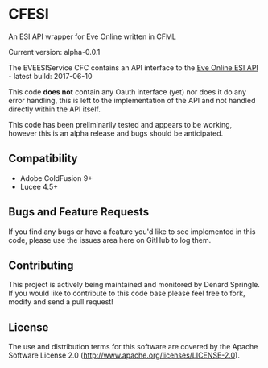 # CFESI
An ESI API wrapper for Eve Online written in CFML

Current version: alpha-0.0.1

The EVEESIService CFC contains an API interface to the [Eve Online ESI API](https://esi.tech.ccp.is/latest/) - latest build: 2017-06-10

This code **does not** contain any Oauth interface (yet) nor does it do any error handling, this is left to the implementation of the API and not handled directly within the API itself.

This code has been preliminarily tested and appears to be working, however this is an alpha release and bugs should be anticipated. 


## Compatibility

* Adobe ColdFusion 9+
* Lucee 4.5+


## Bugs and Feature Requests

If you find any bugs or have a feature you'd like to see implemented in this code, please use the issues area here on GitHub to log them.

## Contributing

This project is actively being maintained and monitored by Denard Springle. If you would like to contribute to this code base please feel free to fork, modify and send a pull request!

## License

The use and distribution terms for this software are covered by the Apache Software License 2.0 (http://www.apache.org/licenses/LICENSE-2.0).
